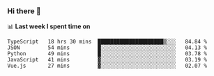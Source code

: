 ### Hi there 👋

<!--
**DBvc/DBvc** is a ✨ _special_ ✨ repository because its `README.md` (this file) appears on your GitHub profile.

Here are some ideas to get you started:

- 🔭 I’m currently working on ...
- 🌱 I’m currently learning ...
- 👯 I’m looking to collaborate on ...
- 🤔 I’m looking for help with ...
- 💬 Ask me about ...
- 📫 How to reach me: ...
- 😄 Pronouns: ...
- ⚡ Fun fact: ...
-->

📊 **Last week I spent time on**
<!--START_SECTION:waka-->
```text
TypeScript   18 hrs 30 mins  █████████████████████▒░░░   84.84 % 
JSON         54 mins         █░░░░░░░░░░░░░░░░░░░░░░░░   04.13 % 
Python       49 mins         █░░░░░░░░░░░░░░░░░░░░░░░░   03.78 % 
JavaScript   41 mins         ▓░░░░░░░░░░░░░░░░░░░░░░░░   03.19 % 
Vue.js       27 mins         ▓░░░░░░░░░░░░░░░░░░░░░░░░   02.07 % 
```
<!--END_SECTION:waka-->
